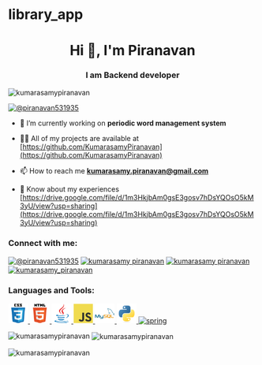 # library_app
<h1 align="center">Hi 👋, I'm Piranavan</h1>
<h3 align="center">I am Backend developer</h3>

<p align="left"> <img src="https://komarev.com/ghpvc/?username=kumarasamypiranavan&label=Profile%20views&color=0e75b6&style=flat" alt="kumarasamypiranavan" /> </p>

<p align="left"> <a href="https://twitter.com/@piranavan531935" target="blank"><img src="https://img.shields.io/twitter/follow/@piranavan531935?logo=twitter&style=for-the-badge" alt="@piranavan531935" /></a> </p>

- 🔭 I’m currently working on **periodic word management system**

- 👨‍💻 All of my projects are available at [https://github.com/KumarasamyPiranavan](https://github.com/KumarasamyPiranavan)

- 📫 How to reach me **kumarasamy.piranavan@gmail.com**

- 📄 Know about my experiences [https://drive.google.com/file/d/1m3HkjbAm0gsE3gosv7hDsYQOsO5kM3yU/view?usp=sharing](https://drive.google.com/file/d/1m3HkjbAm0gsE3gosv7hDsYQOsO5kM3yU/view?usp=sharing)

<h3 align="left">Connect with me:</h3>
<p align="left">
<a href="https://twitter.com/@piranavan531935" target="blank"><img align="center" src="https://raw.githubusercontent.com/rahuldkjain/github-profile-readme-generator/master/src/images/icons/Social/twitter.svg" alt="@piranavan531935" height="30" width="40" /></a>
<a href="https://linkedin.com/in/kumarasamy piranavan" target="blank"><img align="center" src="https://raw.githubusercontent.com/rahuldkjain/github-profile-readme-generator/master/src/images/icons/Social/linked-in-alt.svg" alt="kumarasamy piranavan" height="30" width="40" /></a>
<a href="https://fb.com/kumarasamy piranavan" target="blank"><img align="center" src="https://raw.githubusercontent.com/rahuldkjain/github-profile-readme-generator/master/src/images/icons/Social/facebook.svg" alt="kumarasamy piranavan" height="30" width="40" /></a>
<a href="https://instagram.com/kumarasamy_piranavan" target="blank"><img align="center" src="https://raw.githubusercontent.com/rahuldkjain/github-profile-readme-generator/master/src/images/icons/Social/instagram.svg" alt="kumarasamy_piranavan" height="30" width="40" /></a>
</p>

<h3 align="left">Languages and Tools:</h3>
<p align="left"> <a href="https://www.w3schools.com/css/" target="_blank" rel="noreferrer"> <img src="https://raw.githubusercontent.com/devicons/devicon/master/icons/css3/css3-original-wordmark.svg" alt="css3" width="40" height="40"/> </a> <a href="https://www.w3.org/html/" target="_blank" rel="noreferrer"> <img src="https://raw.githubusercontent.com/devicons/devicon/master/icons/html5/html5-original-wordmark.svg" alt="html5" width="40" height="40"/> </a> <a href="https://www.java.com" target="_blank" rel="noreferrer"> <img src="https://raw.githubusercontent.com/devicons/devicon/master/icons/java/java-original.svg" alt="java" width="40" height="40"/> </a> <a href="https://developer.mozilla.org/en-US/docs/Web/JavaScript" target="_blank" rel="noreferrer"> <img src="https://raw.githubusercontent.com/devicons/devicon/master/icons/javascript/javascript-original.svg" alt="javascript" width="40" height="40"/> </a> <a href="https://www.mysql.com/" target="_blank" rel="noreferrer"> <img src="https://raw.githubusercontent.com/devicons/devicon/master/icons/mysql/mysql-original-wordmark.svg" alt="mysql" width="40" height="40"/> </a> <a href="https://www.python.org" target="_blank" rel="noreferrer"> <img src="https://raw.githubusercontent.com/devicons/devicon/master/icons/python/python-original.svg" alt="python" width="40" height="40"/> </a> <a href="https://spring.io/" target="_blank" rel="noreferrer"> <img src="https://www.vectorlogo.zone/logos/springio/springio-icon.svg" alt="spring" width="40" height="40"/> </a> </p>

<p><img align="left" src="https://github-readme-stats.vercel.app/api/top-langs?username=kumarasamypiranavan&show_icons=true&locale=en&layout=compact" alt="kumarasamypiranavan" /></p>

<p>&nbsp;<img align="center" src="https://github-readme-stats.vercel.app/api?username=kumarasamypiranavan&show_icons=true&locale=en" alt="kumarasamypiranavan" /></p>

<p><img align="center" src="https://github-readme-streak-stats.herokuapp.com/?user=kumarasamypiranavan&" alt="kumarasamypiranavan" /></p>
